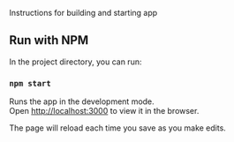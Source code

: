 Instructions for building and starting app 
## Run with NPM

In the project directory, you can run:

### `npm start`

Runs the app in the development mode.<br />
Open [http://localhost:3000](http://localhost:3000) to view it in the browser.

The page will reload each time you save as you make edits.<br />


